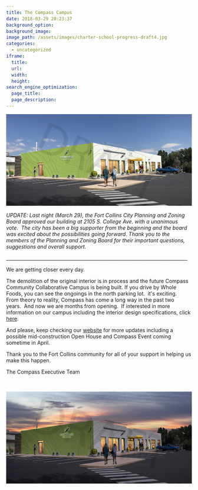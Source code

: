 ```yaml
---
title: The Compass Campus
date: 2018-03-29 20:23:37
background_option: 
background_image: 
image_path: /assets/images/charter-school-progress-draft4.jpg
categories:
  - uncategorized
iframe: 
  title: 
  url:  
  width: 
  height:
search_engine_optimization:
  page_title:
  page_description:
---
```


![](/assets/images/charter-school-progress-draft4.jpg)

*UPDATE: Last night (March 29), the Fort Collins City Planning and Zoning Board approved our building at 2105 S. College Ave. with a unanimous vote.&nbsp; The city has been a big supporter from the beginning and the board was excited about the possibilities going forward. Thank you to the members of the Planning and Zoning Board for their important questions, suggestions and overall support.*

\_\_\_\_\_\_\_\_\_\_\_\_\_\_\_\_\_\_\_\_\_\_\_\_\_\_\_\_\_\_\_\_\_\_\_\_\_\_\_\_\_\_\_\_\_\_\_\_\_\_\_\_\_\_\_\_\_\_\_\_\_\_\_\_\_\_\_\_\_\_\_\_\_\_\_\_\_

We are getting closer every day.

The demolition of the original interior is in process and the future Compass Community Collaborative Campus is being built. If you drive by Whole Foods, you can see the ongoings in the north parking lot.&nbsp; it's exciting.&nbsp; From theory to reality, Compass has come a long way in the past two years.&nbsp; And now we are months from opening.&nbsp; If interested in more information on our campus including the interior design specifications, click [here](https://compassfortcollins.org/campus/).&nbsp;&nbsp;

And please, keep checking our [website](https://compassfortcollins.org/) for more updates including a possible mid-construction Open House and Compass Event coming sometime in April.&nbsp;

Thank you to the Fort Collins community for all of your support in helping us make this happen.

The Compass Executive Team

&nbsp;

![](/assets/images/charter-school-progress-draft4-dusk.jpg)

&nbsp;